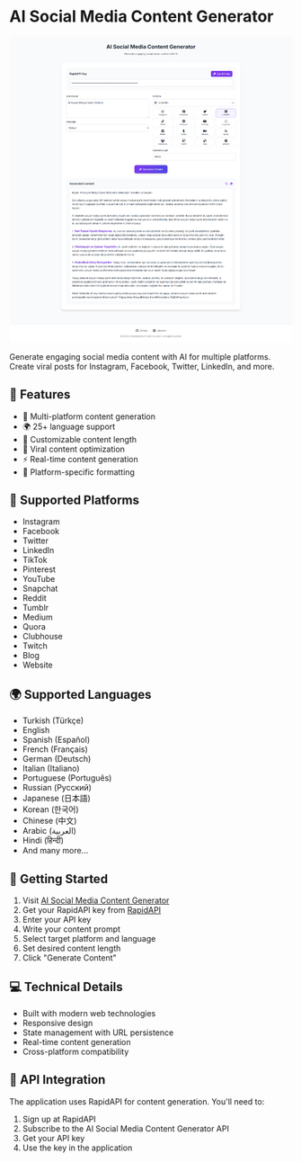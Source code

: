 # AI Social Media Content Generator

![Preview](preview.png)

Generate engaging social media content with AI for multiple platforms. Create viral posts for Instagram, Facebook, Twitter, LinkedIn, and more.

## 🌟 Features 

- 🚀 Multi-platform content generation
- 🌍 25+ language support
- 📏 Customizable content length
- 🎯 Viral content optimization
- ⚡ Real-time content generation
- 📱 Platform-specific formatting

## 🎯 Supported Platforms

- Instagram
- Facebook
- Twitter
- LinkedIn
- TikTok
- Pinterest
- YouTube
- Snapchat
- Reddit
- Tumblr
- Medium
- Quora
- Clubhouse
- Twitch
- Blog
- Website

## 🌍 Supported Languages

- Turkish (Türkçe)
- English
- Spanish (Español)
- French (Français)
- German (Deutsch)
- Italian (Italiano)
- Portuguese (Português)
- Russian (Русский)
- Japanese (日本語)
- Korean (한국어)
- Chinese (中文)
- Arabic (العربية)
- Hindi (हिन्दी)
- And many more...

## 🚀 Getting Started

1. Visit [AI Social Media Content Generator](https://ai-social-media-content-generator.projelerim.tr)
2. Get your RapidAPI key from [RapidAPI](https://rapidapi.com/ltdbilgisam/api/ai-social-media-content-generator-viral-content-creator)
3. Enter your API key
4. Write your content prompt
5. Select target platform and language
6. Set desired content length
7. Click "Generate Content"

## 💻 Technical Details

- Built with modern web technologies
- Responsive design
- State management with URL persistence
- Real-time content generation
- Cross-platform compatibility

## 🔑 API Integration

The application uses RapidAPI for content generation. You'll need to:
1. Sign up at RapidAPI
2. Subscribe to the AI Social Media Content Generator API
3. Get your API key
4. Use the key in the application
